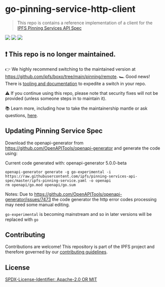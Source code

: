 # go-pinning-service-http-client

> This repo is contains a reference implementation of a client for the [IPFS Pinning Services API Spec](https://github.com/ipfs/pinning-services-api-spec)


[![](https://img.shields.io/badge/made%20by-Protocol%20Labs-blue.svg?style=flat-square)](http://protocol.ai)
[![](https://img.shields.io/badge/project-IPFS-blue.svg?style=flat-square)](https://ipfs.io/)
[![](https://img.shields.io/badge/status-draft-yellow.svg?style=flat-square)](https://github.com/ipfs/specs/#understanding-the-meaning-of-the-spec-badges-and-their-lifecycle)

## ❗ This repo is no longer maintained.

👉 We highly recommend switching to the maintained version at https://github.com/ipfs/boxo/tree/main/pinning/remote.
🏎️ Good news!  There is [tooling and documentation](https://github.com/ipfs/boxo#migrating-to-boxo) to expedite a switch in your repo. 

⚠️ If you continue using this repo, please note that security fixes will not be provided (unless someone steps in to maintain it).

📚 Learn more, including how to take the maintainership mantle or ask questions, [here](https://github.com/ipfs/boxo/wiki/Copied-or-Migrated-Repos-FAQ).


## Updating Pinning Service Spec

Download the openapi-generator from https://github.com/OpenAPITools/openapi-generator and generate the code using:

Current code generated with: openapi-generator 5.0.0-beta

```
openapi-generator generate -g go-experimental -i https://raw.githubusercontent.com/ipfs/pinning-services-api-spec/master/ipfs-pinning-service.yaml -o openapi
rm openapi/go.mod openapi/go.sum
```

Notes:
Due to https://github.com/OpenAPITools/openapi-generator/issues/7473 the code generator the http error codes processing
may need some manual editing.

`go-experimental` is becoming mainstream and so in later versions will be replaced with `go`

## Contributing

Contributions are welcome! This repository is part of the IPFS project and therefore governed by our [contributing guidelines](https://github.com/ipfs/community/blob/master/CONTRIBUTING.md).

## License

[SPDX-License-Identifier: Apache-2.0 OR MIT](LICENSE.md)
